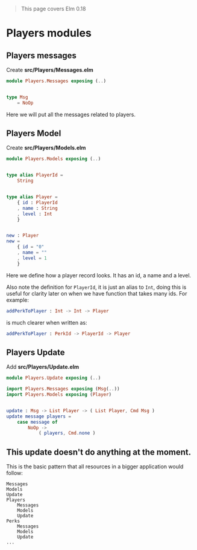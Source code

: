 > This page covers Elm 0.18

# Players modules

## Players messages

Create __src/Players/Messages.elm__

```elm
module Players.Messages exposing (..)


type Msg
    = NoOp
```

Here we will put all the messages related to players.

## Players Model

Create __src/Players/Models.elm__

```elm
module Players.Models exposing (..)


type alias PlayerId =
    String


type alias Player =
    { id : PlayerId
    , name : String
    , level : Int
    }


new : Player
new =
    { id = "0"
    , name = ""
    , level = 1
    }
```

Here we define how a player record looks. It has an id, a name and a level.

Also note the definition for `PlayerId`, it is just an alias to `Int`, doing this is useful for clarity later on when we have function that takes many ids. For example:

```elm
addPerkToPlayer : Int -> Int -> Player
```

is much clearer when written as:

```elm
addPerkToPlayer : PerkId -> PlayerId -> Player
```

## Players Update

Add __src/Players/Update.elm__

```elm
module Players.Update exposing (..)

import Players.Messages exposing (Msg(..))
import Players.Models exposing (Player)


update : Msg -> List Player -> ( List Player, Cmd Msg )
update message players =
    case message of
        NoOp ->
            ( players, Cmd.none )
```

This update doesn't do anything at the moment.
---

This is the basic pattern that all resources in a bigger application would follow:

```
Messages
Models
Update
Players
    Messages
    Models
    Update
Perks
    Messages
    Models
    Update
...
```
